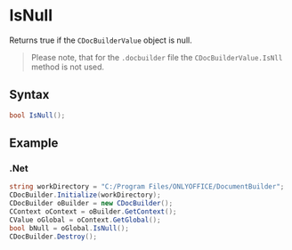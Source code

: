 # IsNull

Returns true if the `CDocBuilderValue` object is null.

> Please note, that for the `.docbuilder` file the `CDocBuilderValue.IsNll` method is not used.

## Syntax

```cs
bool IsNull();
```

## Example

### .Net

```cs
string workDirectory = "C:/Program Files/ONLYOFFICE/DocumentBuilder";
CDocBuilder.Initialize(workDirectory);
CDocBuilder oBuilder = new CDocBuilder();
CContext oContext = oBuilder.GetContext();
CValue oGlobal = oContext.GetGlobal();
bool bNull = oGlobal.IsNull();
CDocBuilder.Destroy();
```
